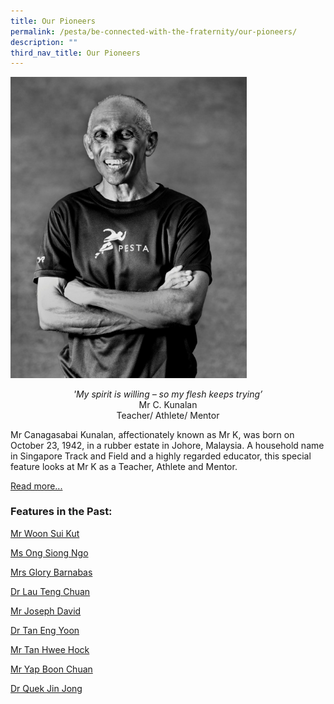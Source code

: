 ```yaml
---
title: Our Pioneers
permalink: /pesta/be-connected-with-the-fraternity/our-pioneers/
description: ""
third_nav_title: Our Pioneers
---
```

<style>  
img {  
  display: block;  
  margin-left: auto;  
  margin-right: auto;  
}  
</style>  
<body><img src="/images/pic-0-(3).jpeg" alt="Mr Canagasabai Kunalan" style="width:75%;">  
 
<p style="text-align:center;"><em>'My spirit is willing – so my flesh keeps trying’</em><br>Mr C. Kunalan<br>Teacher/ Athlete/ Mentor</p>

Mr Canagasabai Kunalan, affectionately known as Mr K, was born on October 23, 1942, in a rubber estate in Johore, Malaysia. A household name in Singapore Track and Field and a highly regarded educator, this special feature looks at Mr K as a Teacher, Athlete and Mentor. 

[Read more...](/pesta/be-connected-with-the-fraternity/our-pioneers/mr-canagasabai-kunalan)

### Features in the Past:

[Mr Woon Sui Kut](/pesta/be-connected-with-the-fraternity/our-pioneers/mr-woon-sui-kut)

[Ms Ong Siong Ngo](/pesta/be-connected-with-the-fraternity/our-pioneers/ms-ong-siong-ngo)

[Mrs Glory Barnabas](/pesta/be-connected-with-the-fraternity/our-pioneers/mrs-glory-barnabas)

[Dr Lau Teng Chuan](/pesta/be-connected-with-the-fraternity/our-pioneers/dr-lau-teng-chuan)

[Mr Joseph David](/pesta/be-connected-with-the-fraternity/our-pioneers/mr-joseph-david)

[Dr Tan Eng Yoon](/pesta/be-connected-with-the-fraternity/our-pioneers/dr-tan-eng-yoon)

[Mr Tan Hwee Hock](/pesta/be-connected-with-the-fraternity/our-pioneers/mr-tan-hwee-hock)

[Mr Yap Boon Chuan](/pesta/be-connected-with-the-fraternity/our-pioneers/mr-yap-boon-chuan)

[Dr Quek Jin Jong](/pesta/be-connected-with-the-fraternity/our-pioneers/dr-quek-jin-jong)